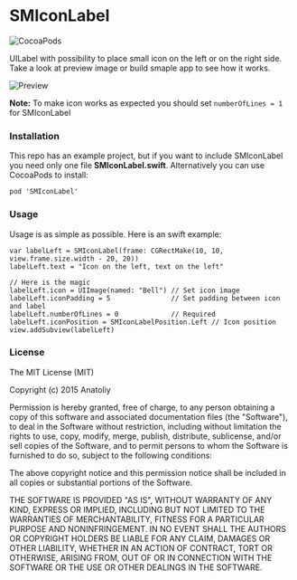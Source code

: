 # SMIconLabel

![CocoaPods](https://img.shields.io/cocoapods/v/SMIconLabel.svg)

UILabel with possibility to place small icon on the left or on the right side. Take a look at preview image or build smaple app to see how it works.

![Preview](https://raw.githubusercontent.com/anatoliyv/SMIconLabel/master/Main/screenshot.png)

**Note:** To make icon works as expected you should set `numberOfLines = 1` for SMIconLabel

### Installation

This repo has an example project, but if you want to include SMIconLabel you need only one file **SMIconLabel.swift**. Alternatively you can use CocoaPods to install:

```
pod 'SMIconLabel'
```

### Usage

Usage is as simple as possible. Here is an swift example:

```
var labelLeft = SMIconLabel(frame: CGRectMake(10, 10, view.frame.size.width - 20, 20))
labelLeft.text = "Icon on the left, text on the left"

// Here is the magic
labelLeft.icon = UIImage(named: "Bell") // Set icon image
labelLeft.iconPadding = 5               // Set padding between icon and label
labelLeft.numberOfLines = 0             // Required
labelLeft.iconPosition = SMIconLabelPosition.Left // Icon position
view.addSubview(labelLeft)
```

### License

The MIT License (MIT)

Copyright (c) 2015 Anatoliy

Permission is hereby granted, free of charge, to any person obtaining a copy
of this software and associated documentation files (the "Software"), to deal
in the Software without restriction, including without limitation the rights
to use, copy, modify, merge, publish, distribute, sublicense, and/or sell
copies of the Software, and to permit persons to whom the Software is
furnished to do so, subject to the following conditions:

The above copyright notice and this permission notice shall be included in all
copies or substantial portions of the Software.

THE SOFTWARE IS PROVIDED "AS IS", WITHOUT WARRANTY OF ANY KIND, EXPRESS OR
IMPLIED, INCLUDING BUT NOT LIMITED TO THE WARRANTIES OF MERCHANTABILITY,
FITNESS FOR A PARTICULAR PURPOSE AND NONINFRINGEMENT. IN NO EVENT SHALL THE
AUTHORS OR COPYRIGHT HOLDERS BE LIABLE FOR ANY CLAIM, DAMAGES OR OTHER
LIABILITY, WHETHER IN AN ACTION OF CONTRACT, TORT OR OTHERWISE, ARISING FROM,
OUT OF OR IN CONNECTION WITH THE SOFTWARE OR THE USE OR OTHER DEALINGS IN THE
SOFTWARE.
